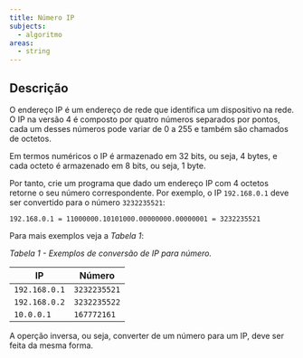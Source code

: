 ```yaml
---
title: Número IP
subjects:
  - algoritmo
areas:
  - string
---
```


## Descrição

O endereço IP é um endereço de rede que identifica um dispositivo na rede. O IP na versão 4 é composto por quatro números separados por pontos, cada um desses números pode variar de 0 a 255 e também são chamados de octetos.

Em termos numéricos o IP é armazenado em 32 bits, ou seja, 4 bytes, e cada octeto é armazenado em 8 bits, ou seja, 1 byte.

Por tanto, crie um programa que dado um endereço IP com 4 octetos retorne o seu número correspondente. Por exemplo, o IP `192.168.0.1` deve ser convertido para o número `3232235521`:

```
192.168.0.1 = 11000000.10101000.00000000.00000001 = 3232235521
```

Para mais exemplos veja a _Tabela 1_:

_Tabela 1 - Exemplos de conversão de IP para número._

| IP            | Número       |
| ------------- | ------------ |
| `192.168.0.1` | `3232235521` |
| `192.168.0.2` | `3232235522` |
| `10.0.0.1`    | `167772161`  |

A operção inversa, ou seja, converter de um número para um IP, deve ser feita da mesma forma.
